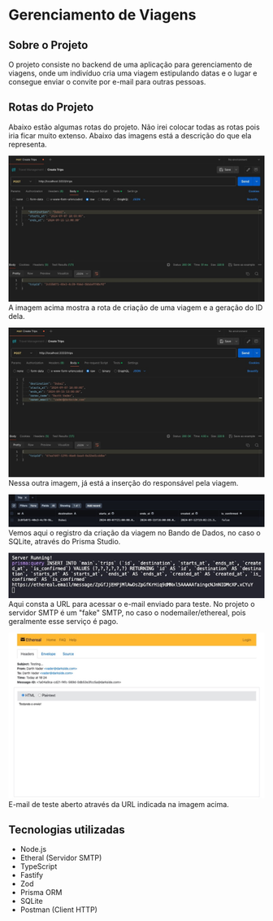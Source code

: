 # Gerenciamento de Viagens

## Sobre o Projeto

O projeto consiste no backend de uma aplicação para gerenciamento de viagens, onde um indivíduo cria uma viagem estipulando datas e o lugar e consegue enviar o convite por e-mail para outras pessoas. 

## Rotas do Projeto

Abaixo estão algumas rotas do projeto. Não irei colocar todas as rotas pois iria ficar muito extenso. Abaixo das imagens está a descrição do que ela representa.

![Criação da Viagem](./src/assets/img/8164C231-6E7F-4EB0-B2C0-29EBF1A2D3D9.jpeg)
A imagem acima mostra a rota de criação de uma viagem e a geração do ID dela.


![Criação da Viagem com nome e e-mail do owner](./src/assets/img/0857833C-B5A7-41D1-8BE6-5649F336C67C.jpeg)
Nessa outra imagem, já está a inserção do responsável pela viagem.


![Registro no Prisma Studio](./src/assets/img/A30460BE-4384-409E-92E8-7F88BF416BED_4_5005_c.jpeg)
Vemos aqui o registro da criação da viagem no Bando de Dados, no caso o SQLite, através do Prisma Studio.


![Console do Terminal indicando a URL para acessar o e-mail](./src/assets/img/437F2165-4DDF-426F-8FA6-936BB66E54A7_4_5005_c.jpeg)
Aqui consta a URL para acessar o e-mail enviado para teste. No projeto o servidor SMTP é um "fake" SMTP, no caso o nodemailer/ethereal, pois geralmente esse serviço é pago.


![URL do e-mail de teste](./src/assets/img/EE6FCE4A-103B-4303-9213-8A93E55E7F6C_1_105_c.jpeg)
E-mail de teste aberto através da URL indicada na imagem acima.

## Tecnologias utilizadas

- Node.js
- Etheral (Servidor SMTP)
- TypeScript
- Fastify
- Zod
- Prisma ORM
- SQLite
- Postman (Client HTTP)